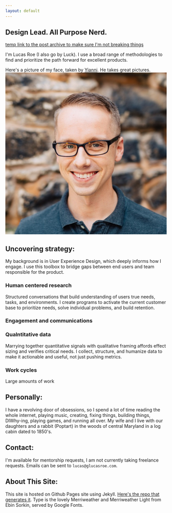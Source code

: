```yaml
---
layout: default
---
```

## Design Lead. All Purpose Nerd.
[temp link to the post archive to make sure I'm not breaking things](/post-archive)

I'm Lucas Roe (I also go by Luck). I use a broad range of methodologies to find and prioritize the path forward for excellent products.

<aside>Here's a picture of my face, taken by <a href="http://www.cast83.com/">Yianni</a>. He takes great pictures.</aside>
<picture class="bio__headshot">
  <!-- <source srcset="images/pages/lucas-face.webp" type="image/webp"> -->
  <img alt="A picture of Lucas' face" src="images/pages/lucas-face.jpg">
</picture>

## Uncovering strategy:
My background is in User Experience Design, which deeply informs how I engage. I use this toolbox to bridge gaps between end users and team responsible for the product.

### Human centered research
Structured conversations that build understanding of users true needs, tasks, and environments. I create programs to activate the current customer base to prioritize needs, solve individual problems, and build retention.

### Engagement and communications


### Qualntitative data
Marrying together quantitative signals with qualitative framing affords effect sizing and verifies critical needs. I collect, structure, and humanize data to make it actionable and useful, not just pushing metrics.

### Work cycles
Large amounts of work



## <a name="personally"></a>Personally:
I have a revolving door of obsessions, so I spend a lot of time reading the whole internet, playing music, creating, fixing things, building things, DIWhy-ing, playing games, and running all over. My wife and I live with our daughters and a rabbit (Poptart) in the woods of central Maryland in a log cabin dated to 1850's.

## <a name="contact"></a> Contact:

I'm available for mentorship requests, I am not currently taking freelance requests. Emails can be sent to `lucas@glucasroe.com`.

## <a name="aboutthissite"></a> About This Site:
This site is hosted on Github Pages site using Jekyll. [Here's the repo that generates it](https://github.com/glucasroe/glucasroe.github.io). Type is the lovely Merriweather and Merriweather Light from Ebin Sorkin, served by Google Fonts.
